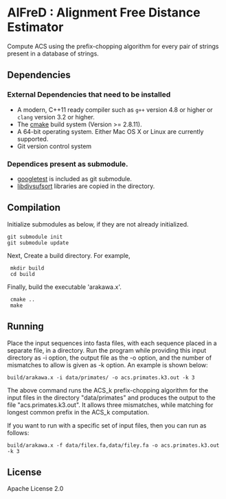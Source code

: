 # AlFreD : Alignment Free Distance Estimator

Compute ACS using the prefix-chopping algorithm for every pair of strings present in a database of strings.

## Dependencies
### External Dependencies that need to be installed
* A modern, C++11 ready compiler such as `g++` version 4.8 or higher or `clang` version 3.2 or higher.
* The [cmake](www.cmake.org) build system (Version >= 2.8.11).
* A 64-bit operating system. Either Mac OS X or Linux are currently supported.
* Git version control system

### Dependices present as submodule.
* [googletest](https://code.google.com/p/googletest/) is included as git submodule.
* [libdivsufsort](https://github.com/y-256/libdivsufsort) libraries are copied in the directory.

## Compilation

Initialize submodules as below, if they are not already initialized.

    git submodule init
    git submodule update

Next, Create a build directory. For example,

     mkdir build
     cd build

Finally, build the executable 'arakawa.x'.

     cmake ..
     make

## Running

Place the input sequences into fasta files, with each sequence placed in a separate file, in a directory. Run the program while providing this input directory as -i option, the output file as the -o option, and the number of mismatches to allow is given as -k option.
An example is shown below:

    build/arakawa.x -i data/primates/ -o acs.primates.k3.out -k 3

The above command runs the ACS_k prefix-chopping algorithm for the input
files in the directory "data/primates" and produces the output to
the file "acs.primates.k3.out". It allows three mismatches, while
matching for longest common prefix in the ACS_k computation.

If you want to run with a specific set of input files, then you can run as follows:

    build/arakawa.x -f data/filex.fa,data/filey.fa -o acs.primates.k3.out -k 3

## License

Apache License 2.0